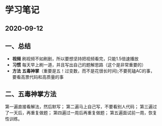 # 学习笔记
## 2020-09-12
###
## 一、总结
 - **视频**
 刷视频不如刷剧，所以要想坚持把视频看完，只能1.5倍速播放
 - **习惯**
 每天早上刷一道，并且写出自己的题解思路（这个是非常重要的）
 - **方法**
 **五毒神掌**（重要是五！过变数，而不是花很长时间);不要死磕AC的事，要看高票代码和高质量的事
## 二、五毒神掌方法
第一遍直接看解法，然后默写；
第二遍马上自己写，不要看别人代码；
第三遍过了一天后，再重复做题；
第四遍过一周后再重复做题；
第五遍面试前一周，恢复性训练。
